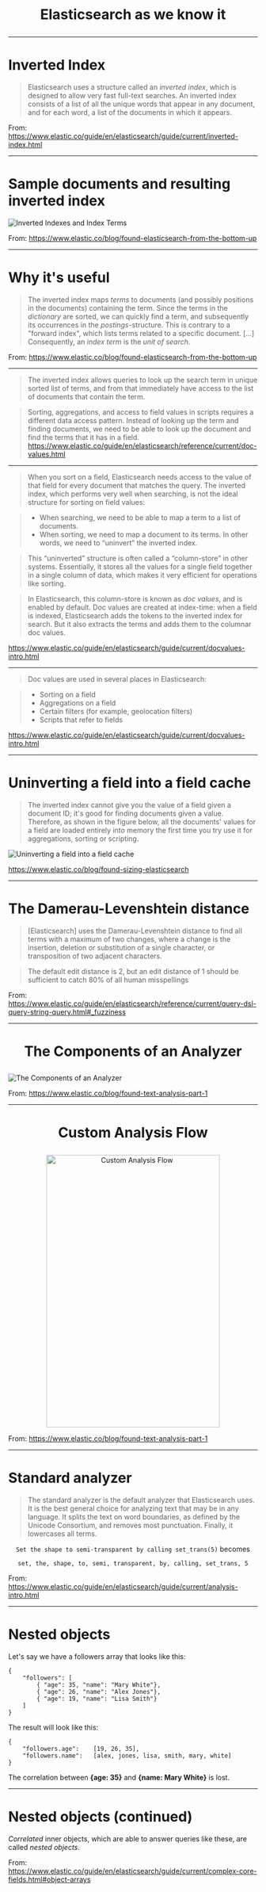 # <p style="text-align: center;">Elasticsearch as we know it<p>

---
# Inverted Index
> Elasticsearch uses a structure called an *inverted index*, which is designed to allow very fast full-text searches. An inverted index consists of a list of all the unique words that appear in any document, and for each word, a list of the documents in which it appears.

From: https://www.elastic.co/guide/en/elasticsearch/guide/current/inverted-index.html

---
# Sample documents and resulting inverted index

![Inverted Indexes and Index Terms](https://www.elastic.co/assets/bltb03758c3e981d9e4/inverted-index.svg)

From: https://www.elastic.co/blog/found-elasticsearch-from-the-bottom-up

---
# Why it's useful

> The inverted index maps *terms* to documents (and possibly positions in the documents) containing the term. Since the terms in the *dictionary* are sorted, we can quickly find a term, and subsequently its occurrences in the *postings*-structure. This is contrary to a "forward index", which lists terms related to a specific document.
> [...] 
> Consequently, an *index term* is the *unit of search*. 

From: https://www.elastic.co/blog/found-elasticsearch-from-the-bottom-up

---

> The inverted index allows queries to look up the search term in unique sorted list of terms, and from that immediately have access to the list of documents that contain the term.

> Sorting, aggregations, and access to field values in scripts requires a different data access pattern. Instead of looking up the term and finding documents, we need to be able to look up the document and find the terms that it has in a field.
https://www.elastic.co/guide/en/elasticsearch/reference/current/doc-values.html

---

> When you sort on a field, Elasticsearch needs access to the value of that field for every document that matches the query. The inverted index, which performs very well when searching, is not the ideal structure for sorting on field values:

> - When searching, we need to be able to map a term to a list of documents.
> - When sorting, we need to map a document to its terms. In other words, we need to “uninvert” the inverted index.

> This “uninverted” structure is often called a “column-store” in other systems. Essentially, it stores all the values for a single field together in a single column of data, which makes it very efficient for operations like sorting.

> In Elasticsearch, this column-store is known as *doc values*, and is enabled by default. Doc values are created at index-time: when a field is indexed, Elasticsearch adds the tokens to the inverted index for search. But it also extracts the terms and adds them to the columnar doc values.

https://www.elastic.co/guide/en/elasticsearch/guide/current/docvalues-intro.html

---

> Doc values are used in several places in Elasticsearch:

> - Sorting on a field
> - Aggregations on a field
> - Certain filters (for example, geolocation filters)
> - Scripts that refer to fields

https://www.elastic.co/guide/en/elasticsearch/guide/current/docvalues-intro.html

---
# Uninverting a field into a field cache

> The inverted index cannot give you the value of a field given a document ID; it's good for finding documents given a value. Therefore, as shown in the figure below, all the documents' values for a field are loaded entirely into memory the first time you try use it for aggregations, sorting or scripting.

![Uninverting a field into a field cache](https://www.elastic.co/assets/bltb6115f73315ac310/uninverting.svg)

https://www.elastic.co/blog/found-sizing-elasticsearch

---
# The Damerau-Levenshtein distance

> [Elasticsearch] uses the Damerau-Levenshtein distance to find all terms with a maximum of two changes, where a change is the insertion, deletion or substitution of a single character, or transposition of two adjacent characters.

> The default edit distance is 2, but an edit distance of 1 should be sufficient to catch 80% of all human misspellings

From: https://www.elastic.co/guide/en/elasticsearch/reference/current/query-dsl-query-string-query.html#_fuzziness

---

#  <p style="text-align: center;">The Components of an Analyzer</p>

![ The Components of an Analyzer](https://www.elastic.co/assets/blt51e787daed39eae9/Signatures.svg)

From: https://www.elastic.co/blog/found-text-analysis-part-1

--- 

#  <p style="text-align: center;"> Custom Analysis Flow </p>
<div style="text-align: center;">
<img src="https://www.elastic.co/assets/bltee4e0b427d8fdad4/custom_analyzers_diag.png" alt="Custom Analysis Flow" style="height:550px; width: 350px;"/>
</div>

From: https://www.elastic.co/blog/found-text-analysis-part-1

---
# Standard analyzer

> The standard analyzer is the default analyzer that Elasticsearch uses. It is the best general choice for analyzing text that may be in any language. It splits the text on word boundaries, as defined by the Unicode Consortium, and removes most punctuation. Finally, it lowercases all terms.
<div style="text-align: center;">

```Set the shape to semi-transparent by calling set_trans(5)```
becomes

```set, the, shape, to, semi, transparent, by, calling, set_trans, 5```
</div>

From: https://www.elastic.co/guide/en/elasticsearch/guide/current/analysis-intro.html

---

# Nested objects

Let's say we have a followers array that looks like this:
```
{
    "followers": [
        { "age": 35, "name": "Mary White"},
        { "age": 26, "name": "Alex Jones"},
        { "age": 19, "name": "Lisa Smith"}
    ]
}
```
The result will look like this:

```
{
    "followers.age":    [19, 26, 35],
    "followers.name":   [alex, jones, lisa, smith, mary, white]
}
```
The correlation between **{age: 35}** and **{name: Mary White}** is lost.

---
# Nested objects (continued)

*Correlated* inner objects, which are able to answer queries like these, are called *nested objects*.

From:
https://www.elastic.co/guide/en/elasticsearch/guide/current/complex-core-fields.html#object-arrays
